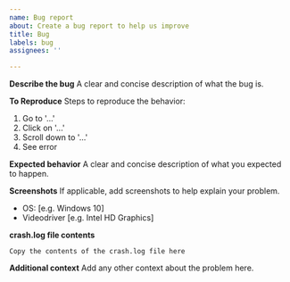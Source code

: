 ```yaml
---
name: Bug report
about: Create a bug report to help us improve
title: Bug
labels: bug
assignees: ''

---
```


**Describe the bug**
A clear and concise description of what the bug is.

**To Reproduce**
Steps to reproduce the behavior:
1. Go to '...'
2. Click on '...'
3. Scroll down to '...'
4. See error

**Expected behavior**
A clear and concise description of what you expected to happen.

**Screenshots**
If applicable, add screenshots to help explain your problem.

 - OS: [e.g. Windows 10]
 - Videodriver [e.g. Intel HD Graphics]

**crash.log file contents**
```
Copy the contents of the crash.log file here
```

**Additional context**
Add any other context about the problem here.
